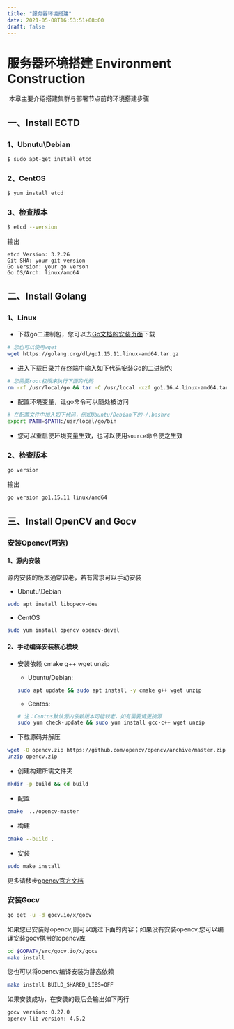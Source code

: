```yaml
---
title: "服务器环境搭建"
date: 2021-05-08T16:53:51+08:00
draft: false
---
```


# 服务器环境搭建 Environment Construction

​	本章主要介绍搭建集群与部署节点前的环境搭建步骤

## 一、Install ECTD

### 1、Ubnutu\Debian

```sh
$ sudo apt-get install etcd
```

### 2、CentOS

```sh
$ yum install etcd
```

### 3、检查版本

```sh
$ etcd --version
```

输出

```
etcd Version: 3.2.26
Git SHA: your git version
Go Version: your go verson
Go OS/Arch: linux/amd64
```

## 二、Install Golang

### 1、Linux

- 下载go二进制包，您可以去[Go文档的安装页面](https://golang.org/doc/install)下载
```sh
# 您也可以使用wget
wget https://golang.org/dl/go1.15.11.linux-amd64.tar.gz
```
- 进入下载目录并在终端中输入如下代码安装Go的二进制包
```sh
# 您需要root权限来执行下面的代码
rm -rf /usr/local/go && tar -C /usr/local -xzf go1.16.4.linux-amd64.tar.gz
```
- 配置环境变量，让go命令可以随处被访问
```sh
# 在配置文件中加入如下代码，例如Ubuntu/Debian下的~/.bashrc
export PATH=$PATH:/usr/local/go/bin
```
- 您可以重启使环境变量生效，也可以使用`source`命令使之生效
### 2、检查版本

```sh
go version
```
输出
```sh
go version go1.15.11 linux/amd64
```


## 三、Install OpenCV and Gocv

### 安装Opencv(可选)

#### 1、源内安装

源内安装的版本通常较老，若有需求可以手动安装
- Ubnutu\Debian
```sh
sudo apt install libopecv-dev
```
- CentOS
```sh
sudo yum install opencv opencv-devel
```

#### 2、手动编译安装核心模块

- 安装依赖 cmake g++ wget unzip
    - Ubuntu/Debian:
    ```sh
    sudo apt update && sudo apt install -y cmake g++ wget unzip
    ```
    - Centos:
    ```sh
    # 注：Centos默认源内依赖版本可能较老，如有需要请更换源
    sudo yum check-update && sudo yum install gcc-c++ wget unzip
    ```

- 下载源码并解压
```sh
wget -O opencv.zip https://github.com/opencv/opencv/archive/master.zip
unzip opencv.zip
```
- 创建构建所需文件夹
```sh
mkdir -p build && cd build
```
- 配置
```sh
cmake  ../opencv-master
```
- 构建
```sh
cmake --build .
```
- 安装
```sh
sudo make install
```

更多请移步[opencv官方文档](https://docs.opencv.org/master/d7/d9f/tutorial_linux_install.html)
### 安装Gocv

```sh
go get -u -d gocv.io/x/gocv
```
如果您已安装好opencv,则可以跳过下面的内容；如果没有安装opencv,您可以编译安装gocv携带的opencv库
```sh
cd $GOPATH/src/gocv.io/x/gocv
make install
```
您也可以将opencv编译安装为静态依赖
```sh
make install BUILD_SHARED_LIBS=OFF
```
如果安装成功，在安装的最后会输出如下两行
```sh
gocv version: 0.27.0
opencv lib version: 4.5.2
```
